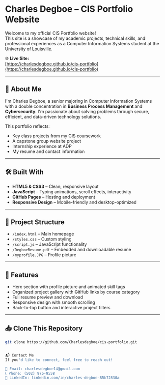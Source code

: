 # Charles Degboe – CIS Portfolio Website

Welcome to my official CIS Portfolio website!  
This site is a showcase of my academic projects, technical skills, and professional experiences as a Computer Information Systems student at the University of Louisville.

🌐 **Live Site:**  
[https://charlesdegboe.github.io/cis-portfolio](https://charlesdegboe.github.io/cis-portfolio)

---

## 🧠 About Me

I'm Charles Degboe, a senior majoring in Computer Information Systems with a double concentration in **Business Process Management** and **Cybersecurity**. I'm passionate about solving problems through secure, efficient, and data-driven technology solutions.

This portfolio reflects:
- Key class projects from my CIS coursework
- A capstone group website project
- Internship experience at ADP
- My resume and contact information

---

## 🛠️ Built With

- **HTML5 & CSS3** – Clean, responsive layout
- **JavaScript** – Typing animations, scroll effects, interactivity
- **GitHub Pages** – Hosting and deployment
- **Responsive Design** – Mobile-friendly and desktop-optimized

---

## 📁 Project Structure

- `/index.html` – Main homepage
- `/styles.css` – Custom styling
- `/script.js` – JavaScript functionality
- `/DegboeResume.pdf` – Embedded and downloadable resume
- `/myprofile.JPG` – Profile picture

---

## 📸 Features

- Hero section with profile picture and animated skill tags
- Organized project gallery with GitHub links by course category
- Full resume preview and download
- Responsive design with smooth scrolling
- Back-to-top button and interactive project filters

---

## 📥 Clone This Repository

```bash
git clone https://github.com/Charlesdegboe/cis-portfolio.git


📬 Contact Me
If you'd like to connect, feel free to reach out!

📧 Email: charlesdegboe14@gmail.com
📞 Phone: (502) 975-9558
🔗 LinkedIn: linkedin.com/in/charles-degboe-85b72830a
